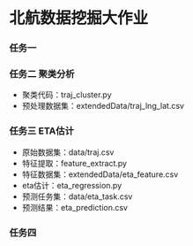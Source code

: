 # 北航数据挖掘大作业
### 任务一

### 任务二 聚类分析
* 聚类代码：traj_cluster.py
* 预处理数据集：extendedData/traj_lng_lat.csv

### 任务三 ETA估计
* 原始数据集：data/traj.csv
* 特征提取：feature_extract.py
* 特征数据集：extendedData/eta_feature.csv
* eta估计：eta_regression.py
* 预测任务集：data/eta_task.csv
* 预测结果：eta_prediction.csv

### 任务四
